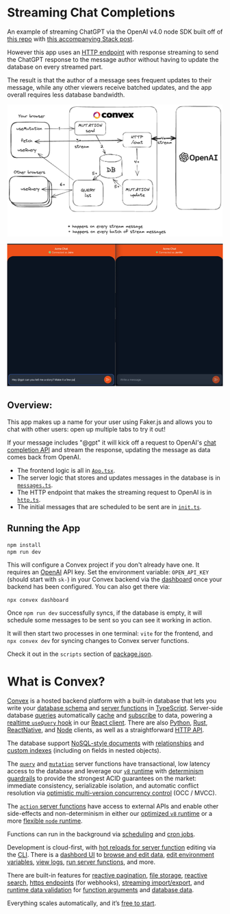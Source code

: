 # Streaming Chat Completions

An example of streaming ChatGPT via the OpenAI v4.0 node SDK built off of [this repo](https://github.com/ianmacartney/streaming-chat-gpt)
with [this accompanying Stack post](https://stack.convex.dev/gpt-streaming-with-persistent-reactivity).

However this app uses an [HTTP endpoint](https://docs.convex.dev/functions/http-actions) with response streaming to send the ChatGPT response to the message author without having to update the database on every streamed part.

The result is that the author of a message sees frequent updates to their message, while any other viewers receive batched updates, and the app overall requires less database bandwidth.

![Diagram of browsers talking to Convex, which talks to OpenAI](/overview.png "Data flow overview")

![Demo of message streaming from OpenAI with two different users](/gpt_stream.gif "Demo of message streamin")

## Overview:

This app makes up a name for your user using Faker.js and allows you to
chat with other users: open up multiple tabs to try it out!

If your message includes "@gpt" it will kick off a request to OpenAI's
[chat completion API](https://platform.openai.com/docs/api-reference/completions/create)
and stream the response, updating the message as data comes back from OpenAI.

- The frontend logic is all in [`App.tsx`](./src/App.tsx).
- The server logic that stores and updates messages in the database
  is in [`messages.ts`](./convex/messages.ts).
- The HTTP endpoint that makes the streaming request to OpenAI
  is in [`http.ts`](./convex/http.ts).
- The initial messages that are scheduled to be sent are in
  [`init.ts`](./convex/init.ts).

## Running the App

```
npm install
npm run dev
```

This will configure a Convex project if you don't already have one.
It requires an [OpenAI](https://platform.openai.com/) API key.
Set the environment variable: `OPEN_API_KEY` (should start with `sk-`)
in your Convex backend via the [dashboard](https://dashboard.convex.dev)
once your backend has been configured. You can also get there via:

```
npx convex dashboard
```

Once `npm run dev` successfully syncs, if the database is empty,
it will schedule some messages to be sent so you can see it working in action.

It will then start two processes in one terminal: `vite` for the frontend,
and `npx convex dev` for syncing changes to Convex server functions.

Check it out in the `scripts` section of [package.json](./package.json).

# What is Convex?

[Convex](https://convex.dev) is a hosted backend platform with a
built-in database that lets you write your
[database schema](https://docs.convex.dev/database/schemas) and
[server functions](https://docs.convex.dev/functions) in
[TypeScript](https://docs.convex.dev/typescript). Server-side database
[queries](https://docs.convex.dev/functions/query-functions) automatically
[cache](https://docs.convex.dev/functions/query-functions#caching--reactivity) and
[subscribe](https://docs.convex.dev/client/react#reactivity) to data, powering a
[realtime `useQuery` hook](https://docs.convex.dev/client/react#fetching-data) in our
[React client](https://docs.convex.dev/client/react). There are also
[Python](https://docs.convex.dev/client/python),
[Rust](https://docs.convex.dev/client/rust),
[ReactNative](https://docs.convex.dev/client/react-native), and
[Node](https://docs.convex.dev/client/javascript) clients, as well as a straightforward
[HTTP API](https://github.com/get-convex/convex-js/blob/main/src/browser/http_client.ts#L40).

The database support
[NoSQL-style documents](https://docs.convex.dev/database/document-storage) with
[relationships](https://docs.convex.dev/database/document-ids) and
[custom indexes](https://docs.convex.dev/database/indexes/)
(including on fields in nested objects).

The
[`query`](https://docs.convex.dev/functions/query-functions) and
[`mutation`](https://docs.convex.dev/functions/mutation-functions) server functions have transactional,
low latency access to the database and leverage our
[`v8` runtime](https://docs.convex.dev/functions/runtimes) with
[determinism guardrails](https://docs.convex.dev/functions/runtimes#using-randomness-and-time-in-queries-and-mutations)
to provide the strongest ACID guarantees on the market:
immediate consistency,
serializable isolation, and
automatic conflict resolution via
[optimistic multi-version concurrency control](https://docs.convex.dev/database/advanced/occ) (OCC / MVCC).

The [`action` server functions](https://docs.convex.dev/functions/actions) have
access to external APIs and enable other side-effects and non-determinism in
either our
[optimized `v8` runtime](https://docs.convex.dev/functions/runtimes) or a more
[flexible `node` runtime](https://docs.convex.dev/functions/runtimes#nodejs-runtime).

Functions can run in the background via
[scheduling](https://docs.convex.dev/scheduling/scheduled-functions) and
[cron jobs](https://docs.convex.dev/scheduling/cron-jobs).

Development is cloud-first, with
[hot reloads for server function](https://docs.convex.dev/cli#run-the-convex-dev-server) editing via the
[CLI](https://docs.convex.dev/cli). There is a
[dashbord UI](https://docs.convex.dev/dashboard) to
[browse and edit data](https://docs.convex.dev/dashboard/deployments/data),
[edit environment variables](https://docs.convex.dev/production/environment-variables),
[view logs](https://docs.convex.dev/dashboard/deployments/logs),
[run server functions](https://docs.convex.dev/dashboard/deployments/functions), and more.

There are built-in features for
[reactive pagination](https://docs.convex.dev/database/pagination),
[file storage](https://docs.convex.dev/file-storage),
[reactive search](https://docs.convex.dev/text-search),
[https endpoints](https://docs.convex.dev/functions/http-actions) (for webhooks),
[streaming import/export](https://docs.convex.dev/database/import-export/), and
[runtime data validation](https://docs.convex.dev/database/schemas#validators) for
[function arguments](https://docs.convex.dev/functions/args-validation) and
[database data](https://docs.convex.dev/database/schemas#schema-validation).

Everything scales automatically, and it’s [free to start](https://www.convex.dev/plans).
